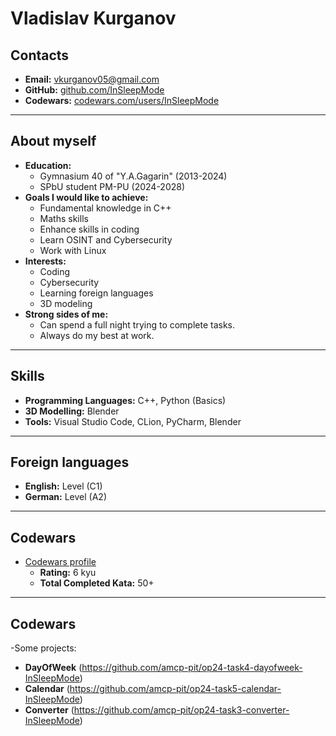 # Vladislav Kurganov

## Contacts
- **Email:** vkurganov05@gmail.com  
- **GitHub:** [github.com/InSleepMode](https://github.com/InSleepMode)  
- **Codewars:** [codewars.com/users/InSleepMode](https://www.codewars.com/users/InSleepMode)  

---

## About myself
- **Education:**
  - Gymnasium 40 of "Y.A.Gagarin" (2013-2024)  
  - SPbU student PM-PU (2024-2028)  
- **Goals I would like to achieve:**
  - Fundamental knowledge in C++  
  - Maths skills  
  - Enhance skills in coding  
  - Learn OSINT and Cybersecurity  
  - Work with Linux  
- **Interests:**
  - Coding  
  - Cybersecurity  
  - Learning foreign languages  
  - 3D modeling  
- **Strong sides of me:**
  - Can spend a full night trying to complete tasks.  
  - Always do my best at work.  

---

## Skills
- **Programming Languages:** C++, Python (Basics)  
- **3D Modelling:** Blender  
- **Tools:** Visual Studio Code, CLion, PyCharm, Blender  

---

## Foreign languages
- **English:** Level (C1)  
- **German:** Level (A2)  

---

## Codewars
- [Codewars profile](https://www.codewars.com/users/InSleepMode)  
  - **Rating:** 6 kyu  
  - **Total Completed Kata:** 50+
  
---
## Codewars
-Some projects:
  - **DayOfWeek** (https://github.com/amcp-pit/op24-task4-dayofweek-InSleepMode)
  - **Calendar** (https://github.com/amcp-pit/op24-task5-calendar-InSleepMode)
  - **Converter** (https://github.com/amcp-pit/op24-task3-converter-InSleepMode)
